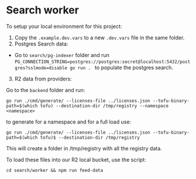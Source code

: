 # Search worker

To setup your local environment for this project:

1. Copy the `.example.dev.vars` to a new `.dev.vars` file in the same folder.
2. Postgres Search data: 

- Go to `search/pg-indexer` folder and run `PG_CONNECTION_STRING=postgres://postgres:secret@localhost:5432/postgres?sslmode=disable go run . ` to populate the postgres search.

3. R2 data from providers:

Go to the `backend` folder and run:

```
go run ./cmd/generate/ --licenses-file ../licenses.json --tofu-binary-path=$(which tofu) --destination-dir /tmp/registry --namespace <namespace>
```

to generate for a namespace and for a full load use:

```
go run ./cmd/generate/ --licenses-file ../licenses.json --tofu-binary-path=$(which tofu)$ --destination-dir /tmp/registry
```

This will create a folder in /tmp/registry with all the registry data.

To load these files into our R2 local bucket, use the script:

```
cd search/worker && npm run feed-data
```
